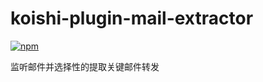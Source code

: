 # koishi-plugin-mail-extractor

[![npm](https://img.shields.io/npm/v/koishi-plugin-mail-extractor?style=flat-square)](https://www.npmjs.com/package/koishi-plugin-mail-extractor)

监听邮件并选择性的提取关键邮件转发
